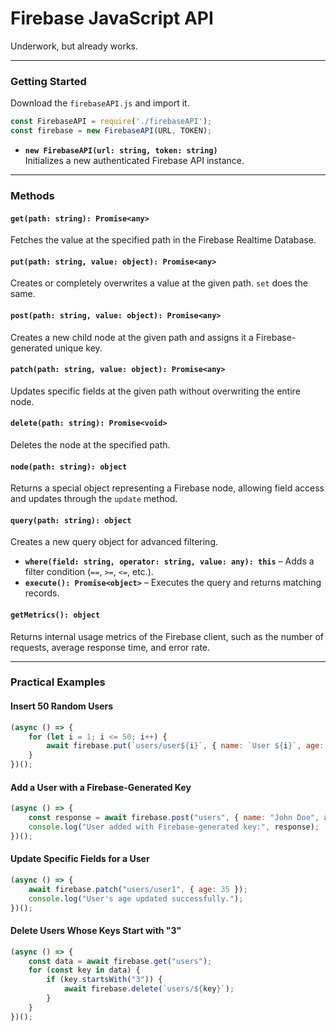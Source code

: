 # Firebase JavaScript API  

Underwork, but already works.

---

### Getting Started

Download the `firebaseAPI.js` and import it.

```javascript
const FirebaseAPI = require('./firebaseAPI');
const firebase = new FirebaseAPI(URL, TOKEN);
```

- **`new FirebaseAPI(url: string, token: string)`**  
  Initializes a new authenticated Firebase API instance.

---

### Methods

#### `get(path: string): Promise<any>`

Fetches the value at the specified path in the Firebase Realtime Database.

#### `put(path: string, value: object): Promise<any>`

Creates or completely overwrites a value at the given path. `set` does the same.

#### `post(path: string, value: object): Promise<any>`

Creates a new child node at the given path and assigns it a Firebase-generated unique key.

#### `patch(path: string, value: object): Promise<any>`

Updates specific fields at the given path without overwriting the entire node.

#### `delete(path: string): Promise<void>`

Deletes the node at the specified path.

#### `node(path: string): object`

Returns a special object representing a Firebase node, allowing field access and updates through the `update` method.

#### `query(path: string): object`

Creates a new query object for advanced filtering.

- **`where(field: string, operator: string, value: any): this`** – Adds a filter condition (`==`, `>=`, `<=`, etc.).
- **`execute(): Promise<object>`** – Executes the query and returns matching records.

#### `getMetrics(): object`

Returns internal usage metrics of the Firebase client, such as the number of requests, average response time, and error rate.

---

### Practical Examples

#### Insert 50 Random Users
```javascript
(async () => {
    for (let i = 1; i <= 50; i++) {
        await firebase.put(`users/user${i}`, { name: `User ${i}`, age: Math.floor(Math.random() * 122) });
    }
})();
```

#### Add a User with a Firebase-Generated Key
```javascript
(async () => {
    const response = await firebase.post("users", { name: "John Doe", age: 30 });
    console.log("User added with Firebase-generated key:", response);
})();
```

#### Update Specific Fields for a User
```javascript
(async () => {
    await firebase.patch("users/user1", { age: 35 });
    console.log("User's age updated successfully.");
})();
```

#### Delete Users Whose Keys Start with "3"
```javascript
(async () => {
    const data = await firebase.get("users");
    for (const key in data) {
        if (key.startsWith("3")) {
            await firebase.delete(`users/${key}`);
        }
    }
})();
```
